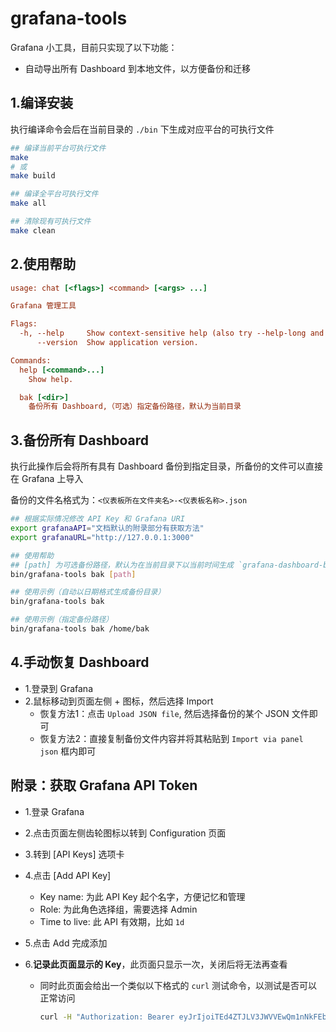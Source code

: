 # grafana-tools

Grafana 小工具，目前只实现了以下功能：

- 自动导出所有 Dashboard 到本地文件，以方便备份和迁移



## 1.编译安装

执行编译命令会后在当前目录的 `./bin` 下生成对应平台的可执行文件

```sh
## 编译当前平台可执行文件
make
# 或
make build

## 编译全平台可执行文件
make all

## 清除现有可执行文件
make clean
```



## 2.使用帮助

```ini
usage: chat [<flags>] <command> [<args> ...]

Grafana 管理工具

Flags:
  -h, --help     Show context-sensitive help (also try --help-long and --help-man).
      --version  Show application version.

Commands:
  help [<command>...]
    Show help.

  bak [<dir>]
    备份所有 Dashboard,（可选）指定备份路径，默认为当前目录
```



## 3.备份所有 Dashboard

执行此操作后会将所有具有 Dashboard 备份到指定目录，所备份的文件可以直接在 Grafana 上导入

备份的文件名格式为：`<仪表板所在文件夹名>-<仪表板名称>.json`

```sh
## 根据实际情况修改 API Key 和 Grafana URI
export grafanaAPI="文档默认的附录部分有获取方法"
export grafanaURL="http://127.0.0.1:3000"

## 使用帮助
## [path] 为可选备份路径，默认为在当前目录下以当前时间生成 `grafana-dashboard-bak-20220907-150130` 格式的目录
bin/grafana-tools bak [path]

## 使用示例（自动以日期格式生成备份目录）
bin/grafana-tools bak

## 使用示例（指定备份路径）
bin/grafana-tools bak /home/bak
```



## 4.手动恢复 Dashboard

- 1.登录到 Grafana
- 2.鼠标移动到页面左侧 + 图标，然后选择 Import
  - 恢复方法1：点击 `Upload JSON file`, 然后选择备份的某个 JSON 文件即可
  - 恢复方法2：直接复制备份文件内容并将其粘贴到 `Import via panel json` 框内即可




## 附录：获取 Grafana API Token

- 1.登录 Grafana
- 2.点击页面左侧齿轮图标以转到 Configuration 页面
- 3.转到 [API Keys] 选项卡
- 4.点击 [Add API Key]
	
	- Key name: 为此 API Key 起个名字，方便记忆和管理
	- Role: 为此角色选择组，需要选择 Admin
	- Time to live: 此 API 有效期，比如 `1d`
- 5.点击 Add 完成添加
- 6.**记录此页面显示的 Key**，此页面只显示一次，关闭后将无法再查看

  - 同时此页面会给出一个类似以下格式的 `curl` 测试命令，以测试是否可以正常访问

    ```sh
    curl -H "Authorization: Bearer eyJrIjoiTEd4ZTJLV3JWVVEwQm1nNkFEbnRiSnNnbjRtV1hxT2siLxxxxx" http://10.100.0.23:3000/api/dashboards/home
    ```



